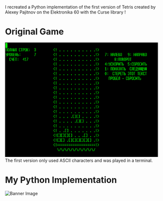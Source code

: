 I recreated a Python implementation of the first version of Tetris created by Alexey Pajitnov on the Elektronika 60 with the Curse library ! 

# Original Game
![Banner Image](images/Original_Tetris.png)
The first version only used ASCII characters and was played in a terminal.

# My Python Implementation
![Banner Image](MyGame.png)
